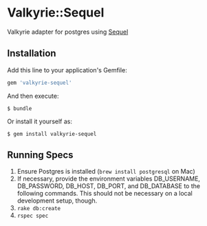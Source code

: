 # Valkyrie::Sequel

Valkyrie adapter for postgres using [Sequel](https://github.com/jeremyevans/sequel)

## Installation

Add this line to your application's Gemfile:

```ruby
gem 'valkyrie-sequel'
```

And then execute:

    $ bundle

Or install it yourself as:

    $ gem install valkyrie-sequel

## Running Specs

1. Ensure Postgres is installed (`brew install postgresql` on Mac)
2. If necessary, provide the environment variables DB_USERNAME, DB_PASSWORD,
   DB_HOST, DB_PORT, and DB_DATABASE to the following commands. This should not be
   necessary on a local development setup, though.
3. `rake db:create`
4. `rspec spec`
